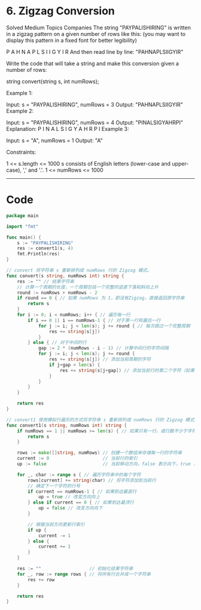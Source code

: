 # 6. Zigzag Conversion

Solved
Medium
Topics
Companies
The string "PAYPALISHIRING" is written in a zigzag pattern on a given number of rows like this: (you may want to display this pattern in a fixed font for better legibility)

P A H N
A P L S I I G
Y I R
And then read line by line: "PAHNAPLSIIGYIR"

Write the code that will take a string and make this conversion given a number of rows:

string convert(string s, int numRows);

Example 1:

Input: s = "PAYPALISHIRING", numRows = 3
Output: "PAHNAPLSIIGYIR"
Example 2:

Input: s = "PAYPALISHIRING", numRows = 4
Output: "PINALSIGYAHRPI"
Explanation:
P I N
A L S I G
Y A H R
P I
Example 3:

Input: s = "A", numRows = 1
Output: "A"

Constraints:

1 <= s.length <= 1000
s consists of English letters (lower-case and upper-case), ',' and '.'.
1 <= numRows <= 1000

---

# Code

```go
package main

import "fmt"

func main() {
	s := "PAYPALISHIRING"
	res := convert1(s, 4)
	fmt.Println(res)
}

// convert 将字符串 s 重新排列成 numRows 行的 Zigzag 模式。
func convert(s string, numRows int) string {
	res := "" // 结果字符串
	// 计算一个周期的长度，一个周期包括一个完整的竖直下落和斜向上升
	round := numRows + numRows - 2
	if round == 0 { // 如果 numRows 为 1，即没有Zigzag，直接返回原字符串
		return s
	}
	for i := 0; i < numRows; i++ { // 遍历每一行
		if i == 0 || i == numRows-1 { // 对于第一行和最后一行
			for j := i; j < len(s); j += round { // 每次跳过一个完整周期
				res += string(s[j])
			}
		} else { // 对于中间的行
			gap := 2 * (numRows - i - 1) // 计算中间行的字符间隔
			for j := i; j < len(s); j += round {
				res += string(s[j]) // 添加当前周期的字符
				if j+gap < len(s) {
					res += string(s[j+gap]) // 添加当前行的第二个字符（如果存在）
				}
			}
		}
	}

	return res
}

// convert1 使用模拟行遍历的方式将字符串 s 重新排列成 numRows 行的 Zigzag 模式。
func convert1(s string, numRows int) string {
	if numRows == 1 || numRows >= len(s) { // 如果只有一行，或行数不少于字符串长度，直接返回原字符串
		return s
	}

	rows := make([]string, numRows) // 创建一个数组来存储每一行的字符串
	current := 0                    // 当前行的索引
	up := false                     // 当前移动方向，false 表示向下，true 表示向上

	for _, char := range s { // 遍历字符串中的每个字符
		rows[current] += string(char) // 将字符添加到当前行
		// 确定下一个字符的行号
		if current == numRows-1 { // 如果到达最底行
			up = true // 改变方向向上
		} else if current == 0 { // 如果到达最顶行
			up = false // 改变方向向下
		}

		// 根据当前方向更新行索引
		if up {
			current -= 1
		} else {
			current += 1
		}
	}

	res := ""                  // 初始化结果字符串
	for _, row := range rows { // 将所有行合并成一个字符串
		res += row
	}

	return res
}
```
